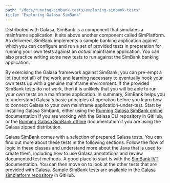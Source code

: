 ```yaml
---
path: "/docs/running-simbank-tests/exploring-simbank-tests"
title: "Exploring Galasa SimBank"
---
```


Distributed with Galasa, SimBank is a component that simulates a mainframe application. It sits above another component called SimPlatform. As delivered, SimBank implements a sample banking application against which you can configure and run a set of provided tests in preparation for running your own tests against an *actual* mainframe application. You can also practice writing some new tests to run against the SimBank banking application.

By exercising the Galasa framework against SimBank, you can pre-empt a lot (but not all) of the work and learning necessary to eventually hook your own tests up with a genuine mainframe environment. If the provided SimBank tests do not work, then it is unlikely that you will be able to run your own tests on a mainframe application. In summary, SimBank helps you to understand Galasa's basic principles of operation before you learn how to connect Galasa to your own mainframe application-under-test. Start by installing Galasa Simbank, either using the 
[Running Galasa SimBank online](simbank-cli) documentation if you are working with the Galasa CLI repository in GitHub, or the [Running Galasa SimBank offline](simbank-cli-offline) documentation if you are using the Galasa zipped distribution.

Galasa SimBank comes with a selection of prepared Galasa tests. You can find out more about these tests in the following sections. Follow the flow of logic in these classes and understand more about the Java that is used to create them, including how to use Galasa annotations and review documented test methods. A good place to start is with the [SimBank IVT](simbank-IVT) documentation. You can then move on to look at the other tests that are provided with Galasa. Sample SimBank tests are available in the <a href="https://github.com/galasa-dev/simplatform/tree/main/galasa-simbank-tests/dev.galasa.simbank.tests/src/main/java/dev/galasa/simbank/tests" target="_blank"> Galasa simplatform repository</a> in GitHub. 


